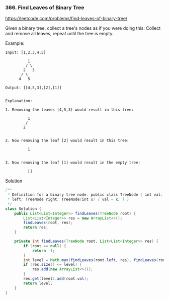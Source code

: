 ### 366. Find Leaves of Binary Tree

https://leetcode.com/problems/find-leaves-of-binary-tree/

Given a binary tree, collect a tree's nodes as if you were doing this: Collect and remove all leaves, repeat until the tree is empty.

 

Example:
```
Input: [1,2,3,4,5]
  
          1
         / \
        2   3
       / \     
      4   5    

Output: [[4,5,3],[2],[1]]
 

Explanation:

1. Removing the leaves [4,5,3] would result in this tree:

          1
         / 
        2          
 

2. Now removing the leaf [2] would result in this tree:

          1          
 

3. Now removing the leaf [1] would result in the empty tree:

          []       
```

[Solution]()

```java
/**
 * Definition for a binary tree node. public class TreeNode { int val; TreeNode
 * left; TreeNode right; TreeNode(int x) { val = x; } }
 */
class Solution {
    public List<List<Integer>> findLeaves(TreeNode root) {
        List<List<Integer>> res = new ArrayList<>();
        findLeaves(root, res);
        return res;
    }

    private int findLeaves(TreeNode root, List<List<Integer>> res) {
        if (root == null) {
            return -1;
        }
        int level = Math.max(findLeaves(root.left, res), findLeaves(root.right, res)) + 1;
        if (res.size() <= level) {
            res.add(new ArrayList<>());
        }
        res.get(level).add(root.val);
        return level;
    }
}
```